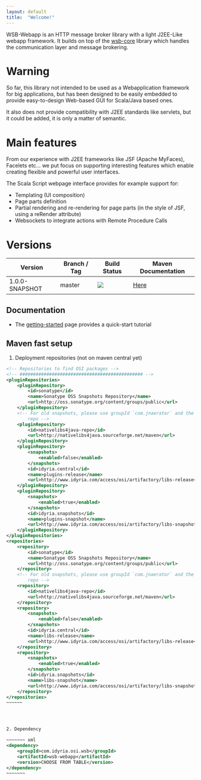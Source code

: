 ```yaml
---
layout: default
title:  "Welcome!"
---
```


WSB-Webapp is an HTTP message broker library with a light J2EE-Like webapp framework.
It builds on top of the [wsb-core](https://github.com/richnou/wsb-core "WSB-Core") library which handles the communication layer and message brokering.



# Warning

So far, this library not intended to be used as a Webapplication framework for big applications, 
but has been designed to be easily embedded to provide easy-to-design Web-based GUI for Scala/Java based ones.


It also does not provide compatibility with J2EE standards like servlets, but it could be added, it is only a matter of semantic.

   
# Main features

From our experience with J2EE frameworks like JSF (Apache MyFaces), Facelets etc... we put focus on supporting interesting features 
which enable creating flexible and powerful user interfaces.

The Scala Script webpage interface provides for example support for:

- Templating (UI composition)
- Page parts definition
- Partial rendering and re-rendering for page parts (in the style of JSF, using a reRender attribute)
- Websockets to integrate actions with Remote Procedure Calls

# Versions

<table class="table">
<thead>
    <tr>
        <th>Version</th>
        <th>Branch / Tag</th>
        <th>Build Status</th>
        <th>Maven Documentation</th>
    </tr>
</thead>
<tbody>
    <tr>
        <td>1.0.0-SNAPSHOT</td>
        <td>master</td>
        <td><a href='https://www.idyria.com/jenkins/job/wsb-webapp/'><img src='https://www.idyria.com/jenkins/buildStatus/icon?job=wsb-webapp'></a></td>
        <td><a href='./maven/1.0.0-SNAPSHOT/'>Here</a></td>
    </tr>
</tbody>
</table>


## Documentation

- The [getting-started](gettingstarted.html "Getting Started") page provides a quick-start tutorial

## Maven fast setup


1. Deployment repositories (not on maven central yet)

~~~~~~~~~~ xml
<!-- Repositories to find OSI packages -->
<!-- ############################################## -->
<pluginRepositories>
    <pluginRepository>
        <id>sonatype</id>
        <name>Sonatype OSS Snapshots Repository</name>
        <url>http://oss.sonatype.org/content/groups/public</url>
    </pluginRepository>
    <!-- For old snapshots, please use groupId `com.jnaerator` and the following 
        repo -->
    <pluginRepository>
        <id>nativelibs4java-repo</id>
        <url>http://nativelibs4java.sourceforge.net/maven</url>
    </pluginRepository>
    <pluginRepository>
        <snapshots>
            <enabled>false</enabled>
        </snapshots>
        <id>idyria.central</id>
        <name>plugins-release</name>
        <url>http://www.idyria.com/access/osi/artifactory/libs-release</url>
    </pluginRepository>
    <pluginRepository>
        <snapshots>
            <enabled>true</enabled>
        </snapshots>
        <id>idyria.snapshots</id>
        <name>plugins-snapshot</name>
        <url>http://www.idyria.com/access/osi/artifactory/libs-snapshot</url>
    </pluginRepository>
</pluginRepositories>
<repositories>
    <repository>
        <id>sonatype</id>
        <name>Sonatype OSS Snapshots Repository</name>
        <url>http://oss.sonatype.org/content/groups/public</url>
    </repository>
    <!-- For old snapshots, please use groupId `com.jnaerator` and the following 
        repo -->
    <repository>
        <id>nativelibs4java-repo</id>
        <url>http://nativelibs4java.sourceforge.net/maven</url>
    </repository>
    <repository>
        <snapshots>
            <enabled>false</enabled>
        </snapshots>
        <id>idyria.central</id>
        <name>libs-release</name>
        <url>http://www.idyria.com/access/osi/artifactory/libs-release</url>
    </repository>
    <repository>
        <snapshots>
            <enabled>true</enabled>
        </snapshots>
        <id>idyria.snapshots</id>
        <name>libs-snapshot</name>
        <url>http://www.idyria.com/access/osi/artifactory/libs-snapshot</url>
    </repository>
</repositories>
~~~~~~




2. Dependency

~~~~~~~ xml
<dependency>
    <groupId>com.idyria.osi.wsb</groupId>
    <artifactId>wsb-webapp</artifactId>
    <version>CHOOSE FROM TABLE</version>
</dependency>
~~~~~~~
